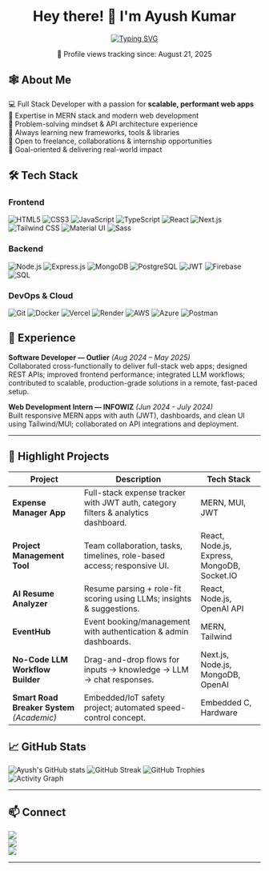 <div align="center">

  <h1>Hey there! 👋 I'm Ayush Kumar</h1>

  <div style="display: flex; justify-content: center;">
    <a href="https://git.io/typing-svg">
      <img src="https://readme-typing-svg.herokuapp.com?size=24&color=00BFFF&center=true&vCenter=true&width=500&lines=Full+Stack+Developer;MERN+Stack+Developer;Startup-Ready,+Always+Learning;Building+Scalable+%26+Impactful+Websites;Open+to+Opportunities" alt="Typing SVG" />
    </a>
  </div>

  <p>📍 Profile views tracking since: August 21, 2025</p>

</div>

## 🕸 About Me
💻 Full Stack Developer with a passion for **scalable, performant web apps**  
🚀 Expertise in MERN stack and modern web development  
🧠 Problem-solving mindset & API architecture experience  
🌱 Always learning new frameworks, tools & libraries  
🤝 Open to freelance, collaborations & internship opportunities  
🎯 Goal-oriented & delivering real-world impact

## 🛠 Tech Stack

### Frontend
![HTML5](https://img.shields.io/badge/HTML5-E34F26?style=flat&logo=html5&logoColor=white)
![CSS3](https://img.shields.io/badge/CSS3-1572B6?style=flat&logo=css3&logoColor=white)
![JavaScript](https://img.shields.io/badge/JavaScript-F7DF1E?style=flat&logo=javascript&logoColor=black)
![TypeScript](https://img.shields.io/badge/TypeScript-3178C6?style=flat&logo=typescript&logoColor=white)
![React](https://img.shields.io/badge/React-61DAFB?style=flat&logo=react&logoColor=black)
![Next.js](https://img.shields.io/badge/Next.js-000000?style=flat&logo=next.js&logoColor=white)
![Tailwind CSS](https://img.shields.io/badge/Tailwind_CSS-38B2AC?style=flat&logo=tailwind-css&logoColor=white)
![Material UI](https://img.shields.io/badge/Material_UI-007FFF?style=flat&logo=mui&logoColor=white)
![Sass](https://img.shields.io/badge/Sass-CC6699?style=flat&logo=sass&logoColor=white)

### Backend
![Node.js](https://img.shields.io/badge/Node.js-339933?style=flat&logo=node.js&logoColor=white)
![Express.js](https://img.shields.io/badge/Express.js-000000?style=flat&logo=express&logoColor=white)
![MongoDB](https://img.shields.io/badge/MongoDB-47A248?style=flat&logo=mongodb&logoColor=white)
![PostgreSQL](https://img.shields.io/badge/PostgreSQL-336791?style=flat&logo=postgresql&logoColor=white)
![JWT](https://img.shields.io/badge/JWT-000000?style=flat&logo=jsonwebtokens&logoColor=white)
![Firebase](https://img.shields.io/badge/Firebase-FFCA28?style=flat&logo=firebase&logoColor=black)
![SQL](https://img.shields.io/badge/SQL-4479A1?style=flat&logo=sql&logoColor=white)

### DevOps & Cloud
![Git](https://img.shields.io/badge/Git-F05032?style=flat&logo=git&logoColor=white)
![Docker](https://img.shields.io/badge/Docker-2496ED?style=flat&logo=docker&logoColor=white)
![Vercel](https://img.shields.io/badge/Vercel-000000?style=flat&logo=vercel&logoColor=white)
![Render](https://img.shields.io/badge/Render-111111?style=flat&logo=render&logoColor=white)
![AWS](https://img.shields.io/badge/AWS-232F3E?style=flat&logo=amazon-aws&logoColor=white)
![Azure](https://img.shields.io/badge/Azure-0078D4?style=flat&logo=microsoft-azure&logoColor=white)
![Postman](https://img.shields.io/badge/Postman-FF6C37?style=flat&logo=postman&logoColor=white)



## 💼 Experience  

**Software Developer — Outlier** *(Aug 2024 – May 2025)*  
Collaborated cross-functionally to deliver full-stack web apps; designed REST APIs; improved frontend performance; integrated LLM workflows; contributed to scalable, production-grade solutions in a remote, fast-paced setup.  

**Web Development Intern — INFOWIZ** *(Jun 2024 - July 2024)*  
Built responsive MERN apps with auth (JWT), dashboards, and clean UI using Tailwind/MUI; collaborated on API integrations and deployment.  

---

## 🚀 Highlight Projects  

| Project                                    | Description                                                                       | Tech Stack                                  |
| ------------------------------------------ | --------------------------------------------------------------------------------- | ------------------------------------------- |
| **Expense Manager App**                    | Full-stack expense tracker with JWT auth, category filters & analytics dashboard. | MERN, MUI, JWT                              |
| **Project Management Tool**                | Team collaboration, tasks, timelines, role-based access; responsive UI.           | React, Node.js, Express, MongoDB, Socket.IO |
| **AI Resume Analyzer**                     | Resume parsing + role-fit scoring using LLMs; insights & suggestions.             | React, Node.js, OpenAI API                  |
| **EventHub**                               | Event booking/management with authentication & admin dashboards.                  | MERN, Tailwind                              |
| **No-Code LLM Workflow Builder**           | Drag-and-drop flows for inputs → knowledge → LLM → chat responses.                | Next.js, Node.js, MongoDB, OpenAI           |
| **Smart Road Breaker System** *(Academic)* | Embedded/IoT safety project; automated speed-control concept.                     | Embedded C, Hardware                        |
 

## 📈 GitHub Stats  

<img src="https://github-readme-stats.vercel.app/api?username=Venom3103&show_icons=true&theme=radical" alt="Ayush's GitHub stats" />  

<img src="https://github-readme-streak-stats.herokuapp.com/?user=Venom3103&theme=radical" alt="GitHub Streak"/>  

<img src="https://github-profile-trophy.vercel.app/?username=Venom3103&theme=radical&margin-w=12&margin-h=12" alt="GitHub Trophies" />  

<img src="https://github-readme-activity-graph.vercel.app/graph?username=Venom3103&theme=react-dark&hide_border=true" alt="Activity Graph" />  

---

## 📫 Connect  

<a href="https://www.linkedin.com/in/ayush-k-2976b32a7/" target="_blank"><img src="https://img.shields.io/badge/LinkedIn-0A66C2?style=for-the-badge&logo=linkedin&logoColor=white" /></a>  
<a href="mailto:ayushkumar3300@gmail.COM" target="_blank"><img src="https://img.shields.io/badge/Email-D14836?style=for-the-badge&logo=gmail&logoColor=white" /></a>  
<a href="https://YOUR-PORTFOLIO-URL" target="_blank"><img src="https://img.shields.io/badge/Portfolio-000000?style=for-the-badge&logo=vercel&logoColor=white" /></a>  

---
